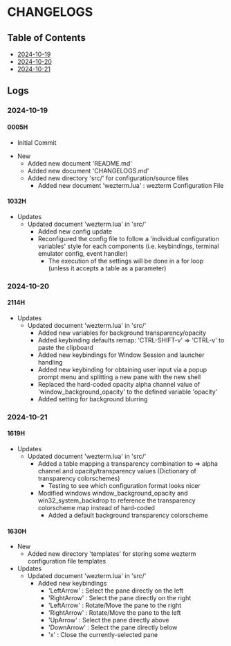 # CHANGELOGS

## Table of Contents
+ [2024-10-19](#2024-10-19)
+ [2024-10-20](#2024-10-20)
+ [2024-10-21](#2024-10-21)

## Logs
### 2024-10-19
#### 0005H
+ Initial Commit

- New
    + Added new document 'README.md'
    + Added new document 'CHANGELOGS.md'
    - Added new directory 'src/' for configuration/source files
        - Added new document 'wezterm.lua' : wezterm Configuration File

#### 1032H
- Updates
    - Updated document 'wezterm.lua' in 'src/'
        + Added new config update
        - Reconfigured the config file to follow a 'individual configuration variables' style for each components (i.e. keybindings, terminal emulator config, event handler)
            + The execution of the settings will be done in a for loop (unless it accepts a table as a parameter)

### 2024-10-20
#### 2114H
- Updates
    - Updated document 'wezterm.lua' in 'src/'
        + Added new variables for background transparency/opacity
        + Added keybinding defaults remap: 'CTRL-SHIFT-v' => 'CTRL-v' to paste the clipboard
        + Added new keybindings for Window Session and launcher handling
        + Added new keybinding for obtaining user input via a popup prompt menu and splitting a new pane with the new shell
        + Replaced the hard-coded opacity alpha channel value of 'window_background_opacity' to the defined variable 'opacity'
        + Added setting for background blurring

### 2024-10-21
#### 1619H
- Updates
    - Updated document 'wezterm.lua' in 'src/'
        - Added a table mapping a transparency combination to => alpha channel and opacity/transparency values (Dictionary of transparency colorschemes)
            + Testing to see which configuration format looks nicer
        - Modified windows window_background_opacity and win32_system_backdrop to reference the transparency colorscheme map instead of hard-coded
            + Added a default background transparency colorscheme

#### 1630H
- New
    - Added new directory 'templates' for storing some wezterm configuration file templates
- Updates
    - Updated document 'wezterm.lua' in 'src/'
        - Added new keybindings
            + '<CTRL>LeftArrow'        : Select the pane directly on the left
            + '<CTRL>RightArrow'       : Select the pane directly on the right
            + '<CTRL-SHIFT>LeftArrow'  : Rotate/Move the pane to the right
            + '<CTRL-SHIFT>RightArrow' : Rotate/Move the pane to the left
            + '<CTRL>UpArrow'          : Select the pane directly above
            + '<CTRL>DownArrow'        : Select the pane directly below
            + '<LEADER>x'              : Close the currently-selected pane


